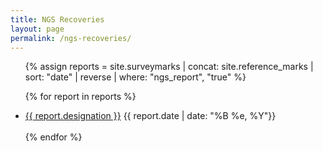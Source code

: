 ```yaml
---
title: NGS Recoveries
layout: page
permalink: /ngs-recoveries/
---
```


<ul>
  {% assign reports = site.surveymarks | concat: site.reference_marks | sort: "date" | reverse | where: "ngs_report", "true" %}
 
  {% for report in reports %}
      <li><a href="{{ report.url }}">{{ report.designation }}</a> {{ report.date | date: "%B %e, %Y"}}</li>    
  {% endfor %}
</ul>